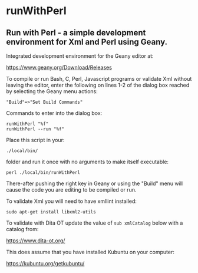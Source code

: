 # runWithPerl
## Run with Perl - a simple development environment for Xml and Perl using Geany.

Integrated development environment for the Geany editor at:

  https://www.geany.org/Download/Releases

To compile or run Bash, C, Perl, Javascript programs or validate Xml without
leaving the editor, enter the following on lines 1-2 of the dialog box reached
by selecting the Geany menu actions:

    "Build"=>"Set Build Commands"

Commands to enter into the dialog box:

    runWithPerl "%f"
    runWithPerl --run "%f"

Place this script in your:

    ./local/bin/

folder and run it once with no arguments to make itself executable:

    perl ./local/bin/runWithPerl

There-after pushing the right key in Geany or using the "Build" menu will cause
the code you are editing to be compiled or run.

To validate Xml you will need to have xmllint installed:

    sudo apt-get install libxml2-utils

To validate with Dita OT update the value of `sub xmlCatalog` below with a
catalog from:

  https://www.dita-ot.org/
  
This does assume that you have installed Kubuntu on your computer:

  https://kubuntu.org/getkubuntu/

